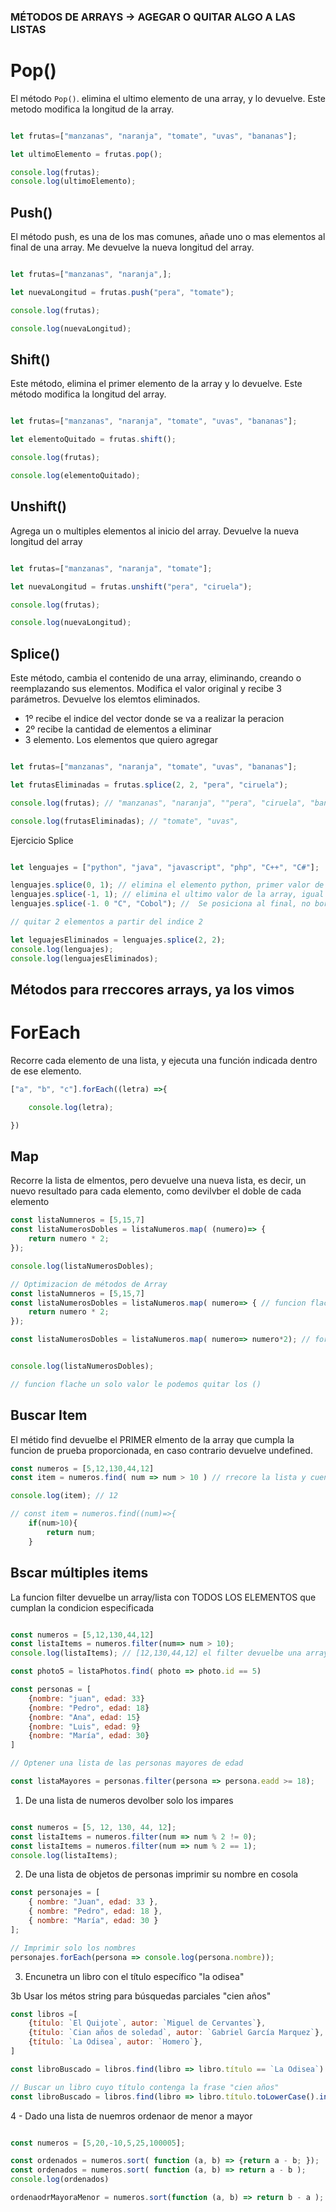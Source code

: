 ### MÉTODOS DE ARRAYS -> AGEGAR O QUITAR ALGO A LAS LISTAS

# Pop()

El método `Pop()`. elimina el ultimo elemento de una array, y lo devuelve.
Este metodo modifica la longitud de la array.

```js

let frutas=["manzanas", "naranja", "tomate", "uvas", "bananas"];

let ultimoElemento = frutas.pop();

console.log(frutas);
console.log(ultimoElemento);

```

## Push()

El método push, es una de los mas comunes, añade uno o mas elementos al final de una array.
Me devuelve la nueva longitud del array.

```js

let frutas=["manzanas", "naranja",];

let nuevaLongitud = frutas.push("pera", "tomate");

console.log(frutas);

console.log(nuevaLongitud);

```
## Shift()

Este método, elimina el primer elemento de la array y lo devuelve. Este método modifica la longitud del array.


```js

let frutas=["manzanas", "naranja", "tomate", "uvas", "bananas"];

let elementoQuitado = frutas.shift();

console.log(frutas);

console.log(elementoQuitado);

```

## Unshift()

Agrega un o multiples elementos al inicio del array. Devuelve la nueva longitud del array


```js

let frutas=["manzanas", "naranja", "tomate"];

let nuevaLongitud = frutas.unshift("pera", "ciruela");

console.log(frutas);

console.log(nuevaLongitud);

```
## Splice()

Este método, cambia el contenido de una array, eliminando, creando o reemplazando sus elementos. Modifica el valor original y recibe 3 parámetros. Devuelve los elemtos eliminados.

- 1º recibe el indice del vector donde se va a realizar la peracion
- 2º recibe la cantidad de elementos a eliminar
- 3 elemento. Los elementos que quiero agregar

```js

let frutas=["manzanas", "naranja", "tomate", "uvas", "bananas"];

let frutasEliminadas = frutas.splice(2, 2, "pera", "ciruela");

console.log(frutas); // "manzanas", "naranja", ""pera", "ciruela", "bananas"

console.log(frutasEliminadas); // "tomate", "uvas",

```

Ejercicio Splice

```js

let lenguajes = ["python", "java", "javascript", "php", "C++", "C#"];

lenguajes.splice(0, 1); // elimina el elemento python, primer valor de la array, se comparta igual que Shift
lenguajes.splice(-1, 1); // elimina el ultimo valor de la array, igual que pop(). quita C#
lenguajes.splice(-1. 0 "C", "Cobol"); //  Se posiciona al final, no borra nada y agrega "c y "Cobolo"

// quitar 2 elementos a partir del indice 2

let leguajesEliminados = lenguajes.splice(2, 2);
console.log(lenguajes);
console.log(lenguajesEliminados);

```

## Métodos para rreccores arrays, ya los vimos

# ForEach

Recorre cada elemento de una lista, y ejecuta una función indicada dentro de ese elemento. 

```js
["a", "b", "c"].forEach((letra) =>{

    console.log(letra);

})
```

## Map

Recorre la lista de elmentos, pero devuelve una nueva lista, es decir, un nuevo resultado para cada elemento, como devilvber el doble de cada elemento
```js
const listaNumneros = [5,15,7]
const listaNumerosDobles = listaNumeros.map( (numero)=> {
    return numero * 2;
});

console.log(listaNumerosDobles);
```
```js
// Optimizacion de métodos de Array
const listaNumneros = [5,15,7]
const listaNumerosDobles = listaNumeros.map( numero=> { // funcion flache un solo valor le podemos quitar los ()
    return numero * 2;
});

const listaNumerosDobles = listaNumeros.map( numero=> numero*2); // forma abreviada. Se puede optimizar cuando nuestra funcion tiene una solo línea y esa línea es un return.


console.log(listaNumerosDobles);

// funcion flache un solo valor le podemos quitar los ()
```

## Buscar Item

El métido find devuelbe el PRIMER elmento de la array que cumpla la funcion de prueba proporcionada, en caso contrario devuelve undefined.

```js
const numeros = [5,12,130,44,12]
const item = numeros.find( num => num > 10 ) // rrecore la lista y cuendo encuatra un valor > a 10 me lo devuelve

console.log(item); // 12

// const item = numeros.find((num)=>{
    if(num>10){
        return num;
    }
```

## Bscar múltiples items

La funcion filter devuelbe un array/lista con TODOS LOS ELEMENTOS que cumplan la condicion especificada

```js

const numeros = [5,12,130,44,12]
const listaItems = numeros.filter(num=> num > 10);
console.log(listaItems); // [12,130,44,12] el filter devuelbe una array el finfd devuelve un elemento

const photo5 = listaPhotos.find( photo => photo.id == 5)

const personas = [
    {nombre: "juan", edad: 33}
    {nombre: "Pedro", edad: 18}
    {nombre: "Ana", edad: 15}
    {nombre: "Luis", edad: 9}
    {nombre: "María", edad: 30}
]

// Optener una lista de las personas mayores de edad

const listaMayores = personas.filter(persona => persona.eadd >= 18);
```

1. De una lista de numeros devolber solo los impares

```js

const numeros = [5, 12, 130, 44, 12];  
const listaItems = numeros.filter(num => num % 2 != 0);  
const listaItems = numeros.filter(num => num % 2 == 1); 
console.log(listaItems);

```


2. De una lista de objetos de personas imprimir su nombre en cosola

```js
const personajes = [
    { nombre: "Juan", edad: 33 },
    { nombre: "Pedro", edad: 18 },
    { nombre: "María", edad: 30 }
];

// Imprimir solo los nombres
personajes.forEach(persona => console.log(persona.nombre));

```
3. Encunetra un libro con el título específico "la odisea"

3b Usar los métos string para búsquedas parciales "cien años"

```js
const libros =[
    {título: `El Quijote`, autor: `Miguel de Cervantes`},
    {título: `Cian años de soledad`, autor: `Gabriel García Marquez`},
    {título: `La Odisea`, autor: `Homero`},
]

const libroBuscado = libros.find(libro => libro.título == `La Odisea`) 

// Buscar un libro cuyo título contenga la frase "cien años"
const libroBuscado = libros.find(libro => libro.título.toLowerCase().includes("cien años"));
```

4 - Dado una lista de nuemros ordenaor de menor a mayor

```js

const numeros = [5,20,-10,5,25,100005];

const ordenados = numeros.sort( function (a, b) => {return a - b; }); 
const ordenados = numeros.sort( function (a, b) => return a - b );
console.log(ordenados)

ordenaodrMayoraMenor = numeros.sort(function (a, b) => return b - a );